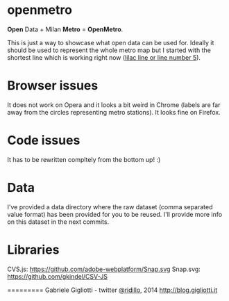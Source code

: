 openmetro
=========
**Open** Data + Milan **Metro** = **OpenMetro**.

This is just a way to showcase what open data can be used for. Ideally it should be used to represent the whole metro map but I started with the shortest line which is working right now ([lilac line or line number 5](https://en.wikipedia.org/wiki/Milan_Metro_Line_5)).

Browser issues
==============
It does not work on Opera and it looks a bit weird in Chrome (labels are far away from the circles representing metro stations). It looks fine on Firefox.

Code issues
===========
It has to be rewritten compltely from the bottom up! :) 

Data
====
I've provided a data directory where the raw dataset (comma separated value format) has been provided for you to be reused. I'll provide more info on this dataset in the next commits.

Libraries
=========
CVS.js: https://github.com/adobe-webplatform/Snap.svg
Snap.svg: https://github.com/gkindel/CSV-JS

=========
Gabriele Gigliotti - twitter [@ridillo](https://twitter.com/ridillo), 2014
http://blog.gigliotti.it
